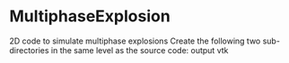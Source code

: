 # MultiphaseExplosion
2D code to simulate multiphase explosions
Create the following two sub-directories in the same level as the source code:
output
vtk
